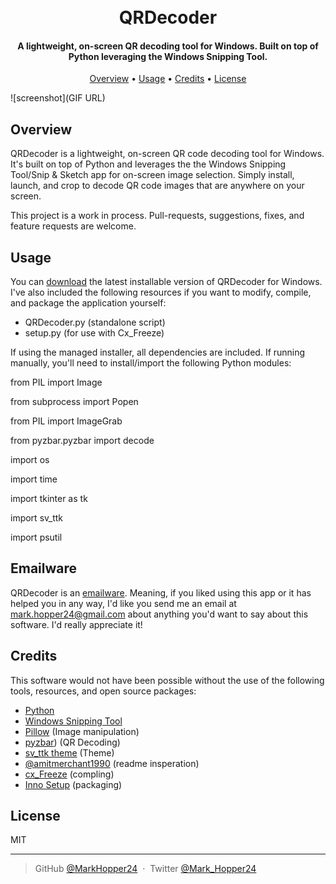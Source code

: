 <h1 align="center">
  <br>
  QRDecoder
  <br>
</h1>

<h4 align="center">A lightweight, on-screen QR decoding tool for Windows. Built on top of Python leveraging the Windows Snipping Tool.</h4>

<p align="center">
  <a href="#overview">Overview</a> •
  <a href="#usage">Usage</a> •
  <a href="#credits">Credits</a> •
  <a href="#license">License</a>
</p>

![screenshot](GIF URL)

## Overview

QRDecoder is a lightweight, on-screen QR code decoding tool for Windows. It's built on top of Python and leverages the the Windows Snipping Tool/Snip & Sketch app for on-screen image selection. Simply install, launch, and crop to decode QR code images that are anywhere on your screen. 

This project is a work in process. Pull-requests, suggestions, fixes, and feature requests are welcome.


## Usage

You can [download](downloadURL) the latest installable version of QRDecoder for Windows. I've also included the following resources if you want to modify, compile, and package the application yourself:

* QRDecoder.py (standalone script)
* setup.py (for use with Cx_Freeze)

If using the managed installer, all dependencies are included. If running manually, you'll need to install/import the following Python modules:

from PIL import Image

from subprocess import Popen

from PIL import ImageGrab

from pyzbar.pyzbar import decode

import os

import time

import tkinter as tk

import sv_ttk

import psutil


## Emailware

QRDecoder is an [emailware](https://en.wiktionary.org/wiki/emailware). Meaning, if you liked using this app or it has helped you in any way, I'd like you send me an email at <mark.hopper24@gmail.com> about anything you'd want to say about this software. I'd really appreciate it!

## Credits

This software would not have been possible without the use of the following tools, resources, and open source packages:

- [Python](https://www.python.org/)
- [Windows Snipping Tool](https://www.microsoft.com/store/productId/9MZ95KL8MR0L)
- [Pillow](https://github.com/python-pillow/Pillow/) (Image manipulation)
- [pyzbar](https://github.com/NaturalHistoryMuseum/pyzbar)) (QR Decoding)
- [sv_ttk theme](https://github.com/rdbende/Sun-Valley-ttk-theme) (Theme)
- [@amitmerchant1990](https://github.com/amitmerchant1990/electron-markdownify#readme) (readme insperation)
- [cx_Freeze](https://github.com/marcelotduarte/cx_Freeze) (compling)
- [Inno Setup](https://jrsoftware.org/isinfo.php) (packaging)

## License

MIT

---

> GitHub [@MarkHopper24](https://github.com/MarkHopper24) &nbsp;&middot;&nbsp;
> Twitter [@Mark_Hopper24](https://twitter.com/Mark_Hopper24)

